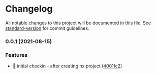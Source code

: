 # Changelog

All notable changes to this project will be documented in this file. See [standard-version](https://github.com/conventional-changelog/standard-version) for commit guidelines.

### 0.0.1 (2021-08-15)


### Features

* 🎸 initial checkin - after creating nx project ([4001fc2](https://github.com/DuncanFaulkner/currencyConverter/commit/4001fc2bb2034ceaf530e0b5065ad0207f2c1e1d))
